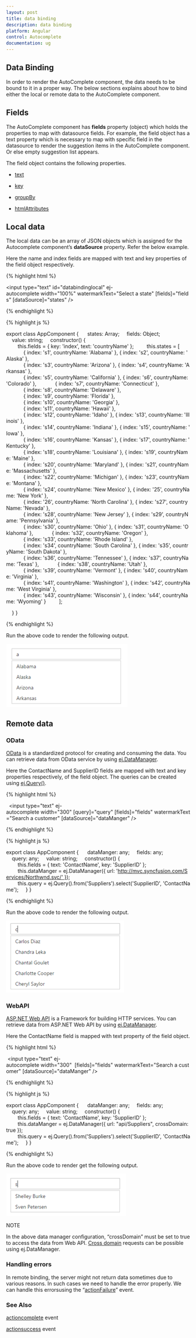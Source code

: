 ```yaml
---
layout: post
title: data binding
description: data binding
platform: Angular
control: Autocomplete 
documentation: ug
---
```


## Data Binding

In order to render the AutoComplete component, the data needs to be bound to it in a proper way. The below sections explains about how to bind either the local or remote data to the AutoComplete component.

## Fields

The AutoComplete component has **fields** property (object) which holds the properties to map with datasource fields. For example, the field object has a text property which is necessary to map with specific field in the datasource to render the suggestion items in the AutoComplete component. Or else empty suggestion list appears.

The field object contains the following properties.

* [text](http://help.syncfusion.com/api/js/ejautocomplete)

* [key](http://help.syncfusion.com/api/js/ejautocomplete)

* [groupBy](http://help.syncfusion.com/api/js/ejautocomplete)

* [htmlAttributes](http://help.syncfusion.com/api/js/ejautocomplete)

## Local data

The local data can be an array of JSON objects which is assigned for the Autocomplete component’s **dataSource** property. Refer the below example.

Here the name and index fields are mapped with text and key properties of the field object respectively.

{% highlight html %}

<input type="text" id="databindinglocal" ej-autocomplete width="100%" watermarkText="Select a state" [fields]="fields" [dataSource]="states" />

{% endhighlight %}

{% highlight js %}

export class AppComponent {
     states: Array<any>;
    fields: Object;
    value: string;
    constructor() {
        this.fields = { key: 'index', text: 'countryName' };
        this.states = [
            { index: 's1', countryName: 'Alabama' }, { index: 's2', countryName: 'Alaska' },
            { index: 's3', countryName: 'Arizona' }, { index: 's4', countryName: 'Arkansas' },
            { index: 's5', countryName: 'California' }, { index: 's6', countryName: 'Colorado' },
            { index: 's7', countryName: 'Connecticut' },
            { index: 's8', countryName: 'Delaware' },
            { index: 's9', countryName: 'Florida' },
            { index: 's10', countryName: 'Georgia' },
            { index: 's11', countryName: 'Hawaii' },
            { index: 's12', countryName: 'Idaho' }, { index: 's13', countryName: 'Illinois' },
            { index: 's14', countryName: 'Indiana' }, { index: 's15', countryName: 'Iowa' },
            { index: 's16', countryName: 'Kansas' }, { index: 's17', countryName: 'Kentucky' },
            { index: 's18', countryName: 'Louisiana' }, { index: 's19', countryName: 'Maine' },
            { index: 's20', countryName: 'Maryland' }, { index: 's21', countryName: 'Massachusetts' },
            { index: 's22', countryName: 'Michigan' }, { index: 's23', countryName: 'Montana' },
            { index: 's24', countryName: 'New Mexico' }, { index: '25', countryName: 'New York' },
            { index: '26', countryName: 'North Carolina' }, { index: 's27', countryName: 'Nevada' },
            { index: 's28', countryName: 'New Jersey' }, { index: 's29', countryName: 'Pennsylvania' },
            { index: 's30', countryName: 'Ohio' }, { index: 's31', countryName: 'Oklahoma' },
            { index: 's32', countryName: 'Oregon' },
            { index: 's33', countryName: 'Rhode Island' },
            { index: 's34', countryName: 'South Carolina' }, { index: 's35', countryName: 'South Dakota' },
            { index: 's36', countryName: 'Tennessee' }, { index: 's37', countryName: 'Texas' },
            { index: 's38', countryName: 'Utah' },
            { index: 's39', countryName: 'Vermont' }, { index: 's40', countryName: 'Virginia' },
            { index: 's41', countryName: 'Washington' }, { index: 's42', countryName: 'West Virginia' },
            { index: 's43', countryName: 'Wisconsin' }, { index: 's44', countryName: 'Wyoming' }
        ];

    }
}

{% endhighlight %}


Run the above code to render the following output.

![](databinding_images\localdata_img1.png)

## Remote data

### OData

[OData](http://help.syncfusion.com/js/datamanager/data-binding) is a standardized protocol for creating and consuming the data. You can retrieve data from OData service by using [ej.DataManager](http://help.syncfusion.com/js/datamanager/getting-started).

Here the ContactName and SupplierID fields are mapped with text and key properties respectively, of the field object. The queries can be created using [ej.Query()](http://helpjs.syncfusion.com/js/datamanager/query).

{% highlight html %}

  <input type="text" ej-autocomplete width="300" [query]="query" [fields]="fields" watermarkText="Search a customer" [dataSource]="dataManger" />

{% endhighlight %}

{% highlight js %}

export class AppComponent {
     dataManger: any;
    fields: any;
    query: any;
    value: string;
    constructor() {
        this.fields = { text: 'ContactName', key: 'SupplierID' };
        this.dataManger = ej.DataManager({ url: 'http://mvc.syncfusion.com/Services/Northwnd.svc/' }); 
        this.query = ej.Query().from('Suppliers').select('SupplierID', 'ContactName');
    }
}

{% endhighlight %}


Run the above code to render the following output.

![](databinding_images\odata_img1.png)


### WebAPI

[ASP.NET Web API](https://msdn.microsoft.com/en-us/library/hh833994(v=vs.108).aspx) is a Framework for building HTTP services. You can retrieve data from ASP.NET Web API by using [ej.DataManager](http://helpjs.syncfusion.com/js/datamanager/getting-started).

Here the ContactName field is mapped with text property of the field object.

{% highlight html %}

 <input type="text" ej-autocomplete width="300"  [fields]="fields" watermarkText="Search a customer" [dataSource]="dataManger" />



{% endhighlight %}



{% highlight js %}


export class AppComponent {
     dataManger: any;
    fields: any;
    query: any;
    value: string;
    constructor() {
        this.fields = { text: 'ContactName', key: 'SupplierID' };
        this.dataManger = ej.DataManager({ url: "api/Suppliers", crossDomain: true }); 
        this.query = ej.Query().from('Suppliers').select('SupplierID', 'ContactName');
    }
}

{% endhighlight %}


Run the above code to render get the following output.

![](databinding_images\webapi_img1.png)

NOTE

In the above data manager configuration, “crossDomain” must be set to true to access the data from Web API. [Cross domain](http://helpjs.syncfusion.com/js/grid/data-binding) requests can be possible using ej.DataManager.


### Handling errors

In remote binding, the server might not return data sometimes due to various reasons. In such cases we need to handle the error properly. We can handle this errorsusing the “[actionFailure](http://help.syncfusion.com/api/js/ejautocomplete)” event.

### See Also

[actioncomplete](http://help.syncfusion.com/api/js/ejautocomplete) event

[actionsuccess](http://help.syncfusion.com/api/js/ejautocomplete) event
